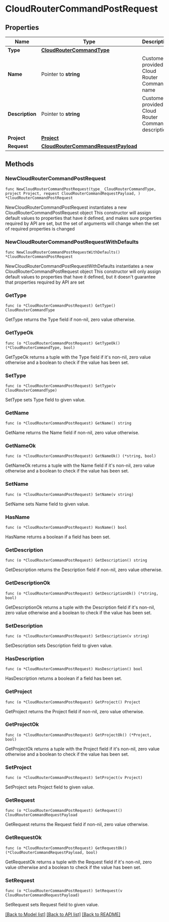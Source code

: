 # CloudRouterCommandPostRequest

## Properties

Name | Type | Description | Notes
------------ | ------------- | ------------- | -------------
**Type** | [**CloudRouterCommandType**](CloudRouterCommandType.md) |  | 
**Name** | Pointer to **string** | Customer-provided Cloud Router Command name | [optional] 
**Description** | Pointer to **string** | Customer-provided Cloud Router Command description | [optional] 
**Project** | [**Project**](Project.md) |  | 
**Request** | [**CloudRouterCommandRequestPayload**](CloudRouterCommandRequestPayload.md) |  | 

## Methods

### NewCloudRouterCommandPostRequest

`func NewCloudRouterCommandPostRequest(type_ CloudRouterCommandType, project Project, request CloudRouterCommandRequestPayload, ) *CloudRouterCommandPostRequest`

NewCloudRouterCommandPostRequest instantiates a new CloudRouterCommandPostRequest object
This constructor will assign default values to properties that have it defined,
and makes sure properties required by API are set, but the set of arguments
will change when the set of required properties is changed

### NewCloudRouterCommandPostRequestWithDefaults

`func NewCloudRouterCommandPostRequestWithDefaults() *CloudRouterCommandPostRequest`

NewCloudRouterCommandPostRequestWithDefaults instantiates a new CloudRouterCommandPostRequest object
This constructor will only assign default values to properties that have it defined,
but it doesn't guarantee that properties required by API are set

### GetType

`func (o *CloudRouterCommandPostRequest) GetType() CloudRouterCommandType`

GetType returns the Type field if non-nil, zero value otherwise.

### GetTypeOk

`func (o *CloudRouterCommandPostRequest) GetTypeOk() (*CloudRouterCommandType, bool)`

GetTypeOk returns a tuple with the Type field if it's non-nil, zero value otherwise
and a boolean to check if the value has been set.

### SetType

`func (o *CloudRouterCommandPostRequest) SetType(v CloudRouterCommandType)`

SetType sets Type field to given value.


### GetName

`func (o *CloudRouterCommandPostRequest) GetName() string`

GetName returns the Name field if non-nil, zero value otherwise.

### GetNameOk

`func (o *CloudRouterCommandPostRequest) GetNameOk() (*string, bool)`

GetNameOk returns a tuple with the Name field if it's non-nil, zero value otherwise
and a boolean to check if the value has been set.

### SetName

`func (o *CloudRouterCommandPostRequest) SetName(v string)`

SetName sets Name field to given value.

### HasName

`func (o *CloudRouterCommandPostRequest) HasName() bool`

HasName returns a boolean if a field has been set.

### GetDescription

`func (o *CloudRouterCommandPostRequest) GetDescription() string`

GetDescription returns the Description field if non-nil, zero value otherwise.

### GetDescriptionOk

`func (o *CloudRouterCommandPostRequest) GetDescriptionOk() (*string, bool)`

GetDescriptionOk returns a tuple with the Description field if it's non-nil, zero value otherwise
and a boolean to check if the value has been set.

### SetDescription

`func (o *CloudRouterCommandPostRequest) SetDescription(v string)`

SetDescription sets Description field to given value.

### HasDescription

`func (o *CloudRouterCommandPostRequest) HasDescription() bool`

HasDescription returns a boolean if a field has been set.

### GetProject

`func (o *CloudRouterCommandPostRequest) GetProject() Project`

GetProject returns the Project field if non-nil, zero value otherwise.

### GetProjectOk

`func (o *CloudRouterCommandPostRequest) GetProjectOk() (*Project, bool)`

GetProjectOk returns a tuple with the Project field if it's non-nil, zero value otherwise
and a boolean to check if the value has been set.

### SetProject

`func (o *CloudRouterCommandPostRequest) SetProject(v Project)`

SetProject sets Project field to given value.


### GetRequest

`func (o *CloudRouterCommandPostRequest) GetRequest() CloudRouterCommandRequestPayload`

GetRequest returns the Request field if non-nil, zero value otherwise.

### GetRequestOk

`func (o *CloudRouterCommandPostRequest) GetRequestOk() (*CloudRouterCommandRequestPayload, bool)`

GetRequestOk returns a tuple with the Request field if it's non-nil, zero value otherwise
and a boolean to check if the value has been set.

### SetRequest

`func (o *CloudRouterCommandPostRequest) SetRequest(v CloudRouterCommandRequestPayload)`

SetRequest sets Request field to given value.



[[Back to Model list]](../README.md#documentation-for-models) [[Back to API list]](../README.md#documentation-for-api-endpoints) [[Back to README]](../README.md)


